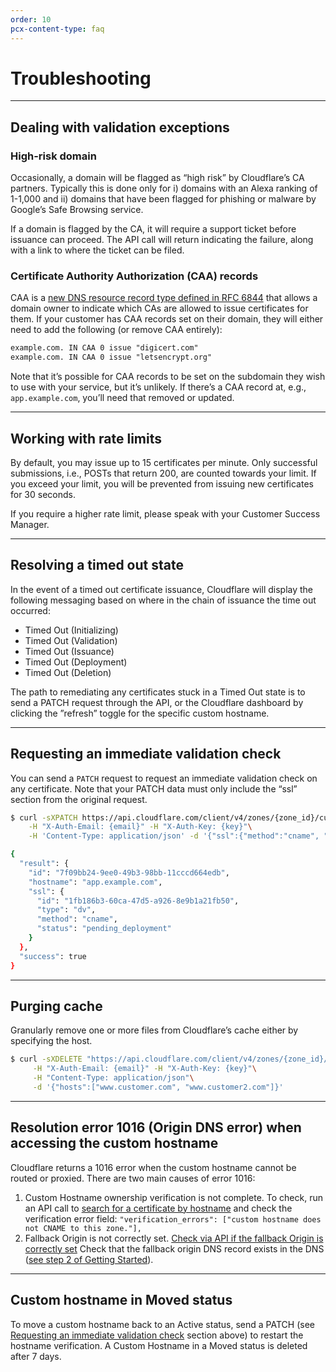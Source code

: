 ```yaml
---
order: 10
pcx-content-type: faq
---
```


# Troubleshooting

--------

## Dealing with validation exceptions

### High-risk domain

Occasionally, a domain will be flagged as “high risk” by Cloudflare’s CA partners. Typically this is done only for i) domains with an Alexa ranking of 1-1,000 and ii) domains that have been flagged for phishing or malware by Google’s Safe Browsing service.

If a domain is flagged by the CA, it will require a support ticket before issuance can proceed. The API call will return indicating the failure, along with a link to where the ticket can be filed.

### Certificate Authority Authorization (CAA) records

CAA is a [new DNS resource record type defined in RFC 6844](https://tools.ietf.org/html/rfc6844) that allows a domain owner to indicate which CAs are allowed to issue certificates for them. If your customer has CAA records set on their domain, they will either need to add the following (or remove CAA entirely):

```txt
example.com. IN CAA 0 issue "digicert.com"
example.com. IN CAA 0 issue "letsencrypt.org"
```

Note that it’s possible for CAA records to be set on the subdomain they wish to use with your service, but it’s unlikely. If there’s a CAA record at, e.g., `app.example.com`, you’ll need that removed or updated.

--------

## Working with rate limits

By default, you may issue up to 15 certificates per minute. Only successful submissions, i.e., POSTs that return 200, are counted towards your limit. If you exceed your limit, you will be prevented from issuing new certificates for 30 seconds.

If you require a higher rate limit, please speak with your Customer Success Manager.

--------

## Resolving a timed out state

In the event of a timed out certificate issuance, Cloudflare will display the following messaging based on where in the chain of issuance the time out occurred:

* Timed Out (Initializing)
* Timed Out (Validation)
* Timed Out (Issuance)
* Timed Out (Deployment)
* Timed Out (Deletion)

The path to remediating any certificates stuck in a Timed Out state is to send a PATCH request through the API, or the Cloudflare dashboard by clicking the ”refresh” toggle for the specific custom hostname.

--------

## Requesting an immediate validation check

You can send a `PATCH` request to request an immediate validation check on any certificate. Note that your PATCH data must only include the “ssl” section from the original request.

```bash
$ curl -sXPATCH https://api.cloudflare.com/client/v4/zones/{zone_id}/custom_hostnames/7f09bb24-9ee0-49b3-98bb-11cccd664edb\
    -H "X-Auth-Email: {email}" -H "X-Auth-Key: {key}"\
    -H 'Content-Type: application/json' -d '{"ssl":{"method":"cname", "type":"dv"}}'

{
  "result": {
    "id": "7f09bb24-9ee0-49b3-98bb-11cccd664edb",
    "hostname": "app.example.com",
    "ssl": {
      "id": "1fb186b3-60ca-47d5-a926-8e9b1a21fb50",
      "type": "dv",
      "method": "cname",
      "status": "pending_deployment"
    }
  },
  "success": true
}
```

--------

## Purging cache

Granularly remove one or more files from Cloudflare’s cache either by specifying the host.

```bash
$ curl -sXDELETE "https://api.cloudflare.com/client/v4/zones/{zone_id}/purge_cache"\
     -H "X-Auth-Email: {email}" -H "X-Auth-Key: {key}"\
     -H "Content-Type: application/json"\
     -d '{"hosts":["www.customer.com", "www.customer2.com"]}'
```

--------

## Resolution error 1016 (Origin DNS error) when accessing the custom hostname

Cloudflare returns a 1016 error when the custom hostname cannot be routed or proxied.
There are two main causes of error 1016:

1. Custom Hostname ownership verification is not complete.
To check, run an API call to [search for a certificate by hostname](https://developers.cloudflare.com/ssl/ssl-for-saas/common-api-calls/) and check the verification error field: `"verification_errors": ["custom hostname does not CNAME to this zone."],`
2. Fallback Origin is not correctly set.
[Check via API if the fallback Origin is correctly set](https://developers.cloudflare.com/ssl/ssl-for-saas/common-api-calls/)
Check that the fallback origin DNS record exists in the DNS ([see step 2 of Getting Started](https://developers.cloudflare.com/ssl/ssl-for-saas/getting-started/)).

--------

## Custom hostname in Moved status

To move a custom hostname back to an Active status, send a PATCH (see [Requesting an immediate validation check](#requesting-an-immediate-validation-check) section above) to restart the hostname verification.  A Custom Hostname in a Moved status is deleted after 7 days.
